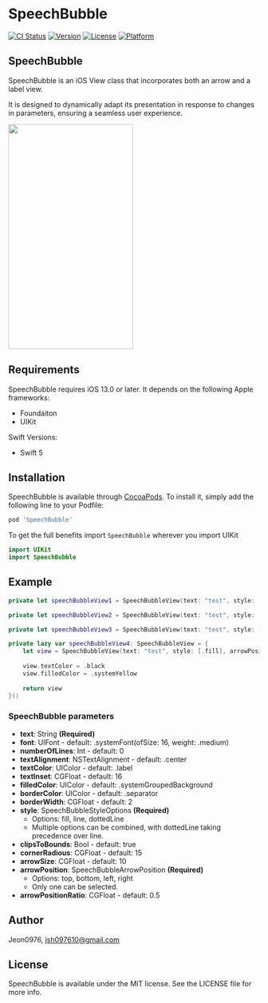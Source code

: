 # SpeechBubble

[![CI Status](https://img.shields.io/travis/Jeon0976/SpeechBubble.svg?style=flat)](https://travis-ci.org/Jeon0976/SpeechBubble)
[![Version](https://img.shields.io/cocoapods/v/SpeechBubble.svg?style=flat)](https://cocoapods.org/pods/SpeechBubble)
[![License](https://img.shields.io/cocoapods/l/SpeechBubble.svg?style=flat)](https://cocoapods.org/pods/SpeechBubble)
[![Platform](https://img.shields.io/cocoapods/p/SpeechBubble.svg?style=flat)](https://cocoapods.org/pods/SpeechBubble)

## SpeechBubble

SpeechBubble is an iOS View class that incorporates both an arrow and a label view.

It is designed to dynamically adapt its presentation in response to changes in parameters, ensuring a seamless user experience.

<img src="/Images/demo.gif" width = "250" height = "450"/>

## Requirements

SpeechBubble requires iOS 13.0 or later.
It depends on the following Apple frameworks:

- Foundaiton
- UIKit

Swift Versions:

- Swift 5

## Installation

SpeechBubble is available through [CocoaPods](https://cocoapods.org). To install
it, simply add the following line to your Podfile:

```ruby
pod 'SpeechBubble'
```

To get the full benefits import `SpeechBubble` wherever you import UIKit 
``` swift
import UIKit
import SpeechBubble
```

## Example 
``` swift 
private let speechBubbleView1 = SpeechBubbleView(text: "test", style: .fill, arrowPosition: .top)

private let speechBubbleView2 = SpeechBubbleView(text: "test", style: .line, arrowPosition: .top, arrowPositionRatio: 0.3)

private let speechBubbleView3 = SpeechBubbleView(text: "test", style: [.fill, .dottedLine], arrowPosition: .top, arrowPositionRatio: 0.3)

private lazy var speechBubbleView4: SpeechBubbleView = {
    let view = SpeechBubbleView(text: "test", style: [.fill], arrowPosition: .top)
       
    view.textColor = .black
    view.filledColor = .systemYellow
        
    return view
}()
```
### SpeechBubble parameters 
- **text**: String **(Required)**
- **font**: UIFont - default: .systemFont(ofSize: 16, weight: .medium)
- **numberOfLines**: Int - default: 0
- **textAlignment**: NSTextAlignment - default: .center
- **textColor**: UIColor  - default: .label
- **textInset**: CGFloat  - default: 16
- **filledColor**: UIColor - default: .systemGroupedBackground
- **borderColor**: UIColor - default: .separator
- **borderWidth**: CGFloat - default: 2 
- **style**: SpeechBubbleStyleOptions **(Required)**
    - Options: fill, line, dottedLine
    - Multiple options can be combined, with dottedLine taking precedence over line.
- **clipsToBounds**: Bool - default: true 
- **cornerRadious**: CGFloat - default: 15
- **arrowSize**: CGFloat - default: 10
- **arrowPosition**: SpeechBubbleArrowPosition **(Required)**
   - Options: top, bottom, left, right
   - Only one can be selected.
- **arrowPositionRatio**: CGFloat - default: 0.5

## Author

Jeon0976, jsh097610@gmail.com

## License

SpeechBubble is available under the MIT license. See the LICENSE file for more info.

